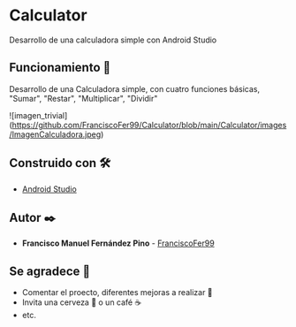 # Calculator

Desarrollo de una calculadora simple con Android Studio

## Funcionamiento 🚀

Desarrollo de una Calculadora simple, con cuatro funciones básicas, "Sumar", "Restar", "Multiplicar", "Dividir"

![imagen_trivial] (https://github.com/FranciscoFer99/Calculator/blob/main/Calculator/images/ImagenCalculadora.jpeg)

## Construido con 🛠️


* [Android Studio](https://developer.android.com/studio)


## Autor ✒️


* **Francisco Manuel Fernández Pino** - [FranciscoFer99](https://github.com/FranciscoFer99)


## Se agradece 🎁

* Comentar el proecto, diferentes mejoras a realizar 📢
* Invita una cerveza 🍺 o un café ☕ 
* etc.


